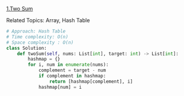 [1.Two Sum](https://leetcode.com/problems/two-sum/)

Related Topics: Array, Hash Table

```python
# Approach: Hash Table
# Time complexity: O(n)
# Space complexity : O(n)
class Solution:
    def twoSum(self, nums: List[int], target: int) -> List[int]:
        hashmap = {}
        for i, num in enumerate(nums):
            complement = target - num
            if complement in hashmap:
                return [hashmap[complement], i]
            hashmap[num] = i
```
